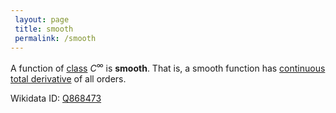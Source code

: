 ```yaml
---
 layout: page
 title: smooth
 permalink: /smooth
---
```

A function of [class](https://defsmath.github.io/DefsMath/class) $C^{\infty}$ is **smooth**. That is, a smooth function has [continuous](https://defsmath.github.io/DefsMath/continuous) [total derivative](https://defsmath.github.io/DefsMath/differentiable) of all orders.

Wikidata ID: [Q868473](https://www.wikidata.org/wiki/Q868473)